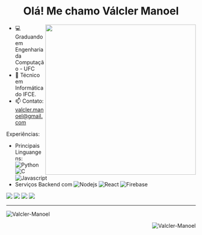 <h1 align="center">Olá! Me chamo Válcler Manoel</h1>
<img src="https://raw.githubusercontent.com/MicaelliMedeiros/micaellimedeiros/master/image/computer-illustration.png" min-width="400px" max-width="400px" width="400px" align="right">

- 💻 Graduando em Engenharia da Computação - UFC
- 🌱 Técnico em Informática do IFCE.
- 📫 Contato: valcler.manoel@gmail.com

<p align="left">
Experiências:
  
* Principais Linguangens: ![Python](https://img.shields.io/badge/-Python-2E333D?style=flat&logo=python) ![C](https://img.shields.io/badge/-C-2E333D?style=flat&logo=C) ![Javascript](https://img.shields.io/badge/-Javascript-2E333D?style=flat&logo=Javascript) 
* Serviços Backend com ![Nodejs](https://img.shields.io/badge/-Node.js-2E333D?style=flat&logo=node.js) ![React](https://img.shields.io/badge/-React-2E333D?style=flat&logo=react) ![Firebase](https://img.shields.io/badge/-Firebase-2E333D?style=flat&logo=Firebase)
</p>

<div> 
  <a href="https://www.linkedin.com/in/valcler-manoel/" target="_blank"><img src="https://img.shields.io/badge/-LinkedIn-%230077B5?style=for-the-badge&logo=linkedin&logoColor=white" target="_blank"></a> 
  <a href="https://www.instagram.com/valcler.manoel/" target="_blank"><img src="https://img.shields.io/badge/-Instagram-%23E4405F?style=for-the-badge&logo=instagram&logoColor=white" target="_blank"></a>
  <a href="https://replit.com/@ValclerManoel/" target="_blank"><img src="https://img.shields.io/badge/-Replit-%23FFA550?style=for-the-badge&logo=replit&logoColor=white" target="_blank"></a>
  <a href = "mailto:valcler.manoel@gmail.com"><img src="https://img.shields.io/badge/-Gmail-%23333?style=for-the-badge&logo=gmail&logoColor=white" target="_blank"></a>
</div>

<hr>
<p>&nbsp;<img align="left" src="https://github-readme-stats.vercel.app/api?username=Valcler-Manoel&theme=transparent&show_icons=true&locale=en" alt="Valcler-Manoel" /></p>
<p><img align="right" src="https://github-readme-stats.vercel.app/api/top-langs?username=Valcler-Manoel&theme=transparent&show_icons=true&border_radius=20&locale=en&layout=compact" alt="Valcler-Manoel" /></p>



